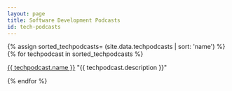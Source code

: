 ```yaml
---
layout: page
title: Software Development Podcasts
id: tech-podcasts
---
```


{% assign sorted_techpodcasts= (site.data.techpodcasts | sort: 'name') %}
{% for techpodcast in sorted_techpodcasts %}

<a href="{{ techpodcast.url }}">{{ techpodcast.name }}</a> <span>"{{ techpodcast.description }}"</span>

{% endfor %}
